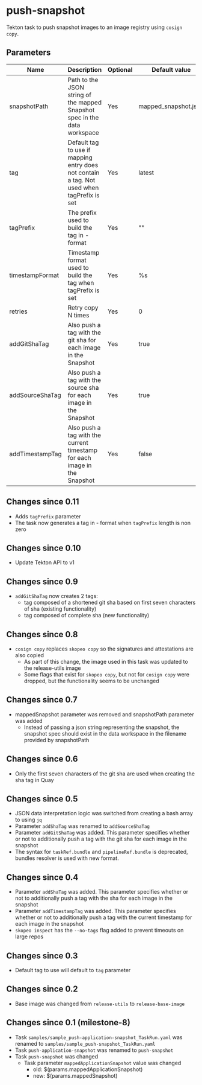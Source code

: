 # push-snapshot

Tekton task to push snapshot images to an image registry using `cosign copy`.

## Parameters

| Name            | Description                                                                                     | Optional | Default value        |
|-----------------|-------------------------------------------------------------------------------------------------|----------|----------------------|
| snapshotPath    | Path to the JSON string of the mapped Snapshot spec in the data workspace                       | Yes      | mapped_snapshot.json |
| tag             | Default tag to use if mapping entry does not contain a tag. Not used when tagPrefix is set      | Yes      | latest               |
| tagPrefix       | The prefix used to build the tag in <prefix>-<timestamp> format                                 | Yes      | ""                   |
| timestampFormat | Timestamp format used to build the tag when tagPrefix is set                                    | Yes      | %s                   |
| retries         | Retry copy N times                                                                              | Yes      | 0                    |
| addGitShaTag    | Also push a tag with the git sha for each image in the Snapshot                                 | Yes      | true                 |
| addSourceShaTag | Also push a tag with the source sha for each image in the Snapshot                              | Yes      | true                 |
| addTimestampTag | Also push a tag with the current timestamp for each image in the Snapshot                       | Yes      | false                |

## Changes since 0.11
* Adds `tagPrefix` parameter
* The task now generates a tag in <prefix>-<timestamp> format when `tagPrefix` length is non zero

## Changes since 0.10
* Update Tekton API to v1

## Changes since 0.9
* `addGitShaTag` now creates 2 tags:
  * tag composed of a shortened git sha based on first seven characters of sha (existing functionality)
  * tag composed of complete sha (new functionality)

## Changes since 0.8
* `cosign copy` replaces `skopeo copy` so the signatures and attestations are also copied
  * As part of this change, the image used in this task was updated to the release-utils image
  * Some flags that exist for `skopeo copy`, but not for `cosign copy` were dropped, but the functionality
    seems to be unchanged

## Changes since 0.7
* mappedSnapshot parameter was removed and snapshotPath parameter was added
  * Instead of passing a json string representing the snapshot, the snapshot spec should exist in the data workspace
    in the filename provided by snapshotPath

## Changes since 0.6
* Only the first seven characters of the git sha are used when creating the sha tag in Quay

## Changes since 0.5
* JSON data interpretation logic was switched from creating a bash array to using `jq`
* Parameter `addShaTag` was renamed to `addSourceShaTag`
* Parameter `addGitShaTag` was added. This parameter specifies whether or not to additionally push a tag with the
  git sha for each image in the snapshot
* The syntax for `taskRef.bundle` and `pipelineRef.bundle` is deprecated,
  bundles resolver is used with new format.

## Changes since 0.4

* Parameter `addShaTag` was added. This parameter specifies whether or not to additionally push a tag with the
  sha for each image in the snapshot
* Parameter `addTimestampTag` was added. This parameter specifies whether or not to additionally push a tag with the
  current timestamp for each image in the snapshot
* `skopeo inspect` has the `--no-tags` flag added to prevent timeouts on large repos

## Changes since 0.3

* Default tag to use will default to `tag` parameter

## Changes since 0.2

* Base image was changed from `release-utils` to `release-base-image`

## Changes since 0.1 (milestone-8)

* Task `samples/sample_push-application-snapshot_TaskRun.yaml` was renamed to `samples/sample_push-snapshot_TaskRun.yaml`
* Task `push-application-snapshot` was renamed to `push-snapshot`
* Task `push-snapshot` was changed
  * Task parameter `mappedApplicationSnapshot` value was changed
    * old: $(params.mappedApplicationSnapshot)
    * new: $(params.mappedSnapshot)
